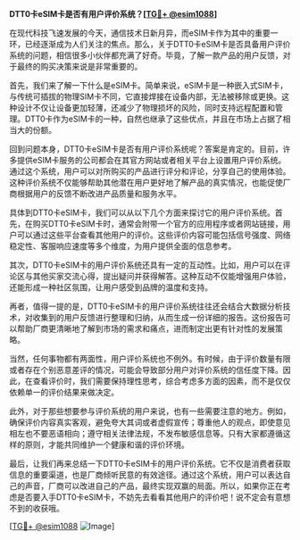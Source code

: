 **DTT0卡eSIM卡是否有用户评价系统？[[TG💪+ @esim1088](https://t.me/s/esim1088)]**

在现代科技飞速发展的今天，通信技术日新月异，而eSIM卡作为其中的重要一环，已经逐渐成为人们关注的焦点。那么，关于DTT0卡eSIM卡是否具备用户评价系统的问题，相信很多小伙伴都充满了好奇。毕竟，了解一款产品的用户反馈，对于最终的购买决策来说是非常重要的。

首先，我们来了解一下什么是eSIM卡。简单来说，eSIM卡是一种嵌入式SIM卡，与传统可插拔的物理SIM卡不同，它直接焊接在设备内部，无法被移除或更换。这种设计不仅让设备更加轻薄，还减少了物理损坏的风险，同时支持远程配置和管理。DTT0卡作为eSIM卡的一种，自然也继承了这些优点，并且在市场上占据了相当大的份额。

回到问题本身，DTT0卡eSIM卡是否有用户评价系统呢？答案是肯定的。目前，许多提供eSIM卡服务的公司都会在其官方网站或者相关平台上设置用户评价系统。通过这个系统，用户可以对所购买的产品进行评分和评论，分享自己的使用体验。这种评价系统不仅能够帮助其他潜在用户更好地了解产品的真实情况，也能促使厂商根据用户的反馈不断改进产品质量和服务水平。

具体到DTT0卡eSIM卡，我们可以从以下几个方面来探讨它的用户评价系统。首先，在购买DTT0卡eSIM卡时，通常会附带一个官方的应用程序或者网站链接，用户可以通过这些平台查看其他用户的评价。这些评价内容可能包括信号强度、网络稳定性、客服响应速度等多个维度，为用户提供全面的信息参考。

其次，DTT0卡eSIM卡的用户评价系统还具有一定的互动性。比如，用户可以在评论区与其他买家交流心得，提出疑问并获得解答。这种互动不仅能增强用户体验，还能形成一种社区氛围，让用户感受到品牌的温度和支持。

再者，值得一提的是，DTT0卡eSIM卡的用户评价系统往往还会结合大数据分析技术，对收集到的用户反馈进行整理和归纳，从而生成一份详细的报告。这份报告可以帮助厂商更清晰地了解到市场的需求和痛点，进而制定出更有针对性的发展策略。

当然，任何事物都有两面性，用户评价系统也不例外。有时候，由于评价数量有限或者存在个别恶意差评的情况，可能会导致部分用户对评价系统的信任度下降。因此，在查看评价时，我们需要保持理性思考，综合考虑多方面的因素，而不是仅仅依赖单一的评价结果来做决定。

此外，对于那些想要参与评价系统的用户来说，也有一些需要注意的地方。例如，确保评价内容真实客观，避免夸大其词或者虚假宣传；尊重他人的观点，即使意见相左也不要恶语相向；遵守相关法律法规，不发布敏感信息等。只有大家都遵循这样的原则，才能共同维护一个健康和谐的评价环境。

最后，让我们再来总结一下DTT0卡eSIM卡的用户评价系统。它不仅是消费者获取信息的重要渠道，也是厂商倾听民意的有效途径。通过这个系统，用户可以表达自己的声音，厂商可以改进自己的产品，最终实现双赢的局面。所以，如果你正在考虑是否要入手DTT0卡eSIM卡，不妨先去看看其他用户的评价吧！说不定会有意想不到的收获哦。

[[TG💪+ @esim1088](https://t.me/s/esim1088) ![Image](https://i.postimg.cc/4NQfJmqS/Snipaste-2025-05-13-00-14-12.png)]